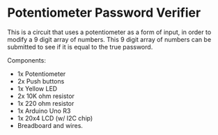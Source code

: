 # Potentiometer Password Verifier

This is a circuit that uses a potentiometer as a form of input, in order to modify a 9 digit array of numbers.
This 9 digit array of numbers can be submitted to see if it is equal to the true password.

Components:
* 1x Potentiometer
* 2x Push buttons
* 1x Yellow LED
* 2x 10K ohm resistor
* 1x 220 ohm resistor
* 1x Arduino Uno R3
* 1x 20x4 LCD (w/ I2C chip)
* Breadboard and wires.
